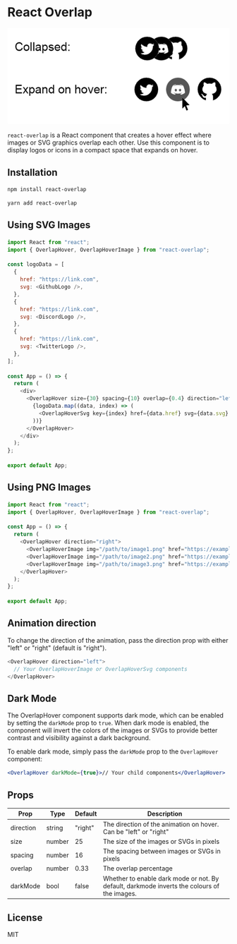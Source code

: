 # React Overlap

![](./media/hover.png)

`react-overlap` is a React component that creates a hover effect where images or SVG graphics overlap each other. Use this component is to display logos or icons in a compact space that expands on hover.

## Installation

```bash
npm install react-overlap
```

```bash
yarn add react-overlap
```

## Using SVG Images

```javascript
import React from "react";
import { OverlapHover, OverlapHoverImage } from "react-overlap";

const logoData = [
  {
    href: "https://link.com",
    svg: <GithubLogo />,
  },
  {
    href: "https://link.com",
    svg: <DiscordLogo />,
  },
  {
    href: "https://link.com",
    svg: <TwitterLogo />,
  },
];

const App = () => {
  return (
    <div>
      <OverlapHover size={30} spacing={10} overlap={0.4} direction="left">
        {logoData.map((data, index) => (
          <OverlapHoverSvg key={index} href={data.href} svg={data.svg} />
        ))}
      </OverlapHover>
    </div>
  );
};

export default App;
```

## Using PNG Images

```javascript
import React from "react";
import { OverlapHover, OverlapHoverImage } from "react-overlap";

const App = () => {
  return (
    <OverlapHover direction="right">
      <OverlapHoverImage img="/path/to/image1.png" href="https://example.com" />
      <OverlapHoverImage img="/path/to/image2.png" href="https://example.com" />
      <OverlapHoverImage img="/path/to/image3.png" href="https://example.com" />
    </OverlapHover>
  );
};

export default App;
```

## Animation direction

To change the direction of the animation, pass the direction prop with either "left" or "right" (default is "right").

```javascript
<OverlapHover direction="left">
  // Your OverlapHoverImage or OverlapHoverSvg components
</OverlapHover>
```

## Dark Mode

The OverlapHover component supports dark mode, which can be enabled by setting the `darkMode` prop to `true`. When dark mode is enabled, the component will invert the colors of the images or SVGs to provide better contrast and visibility against a dark background.

To enable dark mode, simply pass the `darkMode` prop to the `OverlapHover` component:

```jsx
<OverlapHover darkMode={true}>// Your child components</OverlapHover>
```

## Props

| Prop      | Type   | Default | Description                                                                                 |
| --------- | ------ | ------- | ------------------------------------------------------------------------------------------- |
| direction | string | "right" | The direction of the animation on hover. Can be "left" or "right"                           |
| size      | number | 25      | The size of the images or SVGs in pixels                                                    |
| spacing   | number | 16      | The spacing between images or SVGs in pixels                                                |
| overlap   | number | 0.33    | The overlap percentage                                                                      |
| darkMode  | bool   | false   | Whether to enable dark mode or not. By default, darkmode inverts the colours of the images. |

## License

MIT
